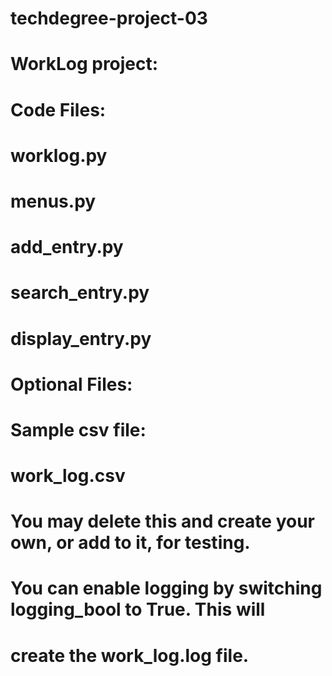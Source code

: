 # techdegree-project-03

# WorkLog project:
# Code Files:
#	worklog.py
#	menus.py
#	add_entry.py
#	search_entry.py
#	display_entry.py
# Optional Files:
# Sample csv file:
#	work_log.csv
# You may delete this and create your own, or add to it, for testing.
# You can enable logging by switching logging_bool to True. This will
# 	create the work_log.log file.